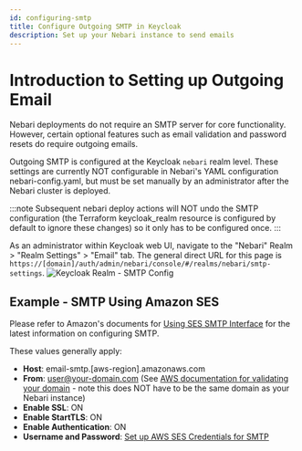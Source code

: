 ```yaml
---
id: configuring-smtp
title: Configure Outgoing SMTP in Keycloak
description: Set up your Nebari instance to send emails
---
```


# Introduction to Setting up Outgoing Email

Nebari deployments do not require an SMTP server for core functionality.  However, certain optional features such as email validation and password resets do require outgoing emails.

Outgoing SMTP is configured at the Keycloak `nebari` realm level.  These settings are currently NOT configurable in Nebari's YAML configuration nebari-config.yaml, but must be set manually by an administrator after the Nebari cluster is deployed.

:::note
Subsequent nebari deploy actions will NOT undo the SMTP configuration (the Terraform keycloak_realm resource is configured by default to ignore these changes) so it only has to be configured once.
:::

As an administrator within Keycloak web UI, navigate to the "Nebari" Realm > "Realm Settings" > "Email" tab.  The general direct URL for this page is `https://[domain]/auth/admin/nebari/console/#/realms/nebari/smtp-settings`.
![Keycloak Realm - SMTP Config](/img/how-tos/nebari-smtp.png)

## Example - SMTP Using Amazon SES

Please refer to Amazon's documents for [Using SES SMTP Interface](https://docs.aws.amazon.com/ses/latest/dg/send-email-smtp.html) for the latest information on configuring SMTP.

These values generally apply:

* **Host**: email-smtp.[aws-region].amazonaws.com
* **From**: user@your-domain.com (See [AWS documentation for validating your domain](https://docs.aws.amazon.com/ses/latest/dg/creating-identities.html) - note this does NOT have to be the same domain as your Nebari instance)
* **Enable SSL**: ON
* **Enable StartTLS**: ON
* **Enable Authentication**: ON
* **Username and Password**: [Set up AWS SES Credentials for SMTP](https://docs.aws.amazon.com/ses/latest/dg/smtp-credentials.html)